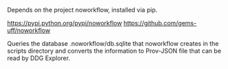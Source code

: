 Depends on the project noworkflow, installed via pip.

https://pypi.python.org/pypi/noworkflow
https://github.com/gems-uff/noworkflow

Queries the database .noworkflow/db.sqlite that noworkflow creates in the scripts directory and converts the information to Prov-JSON file that can be read by DDG Explorer.
